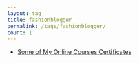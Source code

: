 ```yaml
---
layout: tag
title: fashionblogger
permalink: /tags/fashionblogger/
count: 1
---
```


- [Some of My Online Courses Certificates](https://samirpaulb.github.io/blog-jekyll/posts/some-of-my-online-courses-certificates/)
